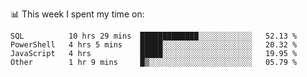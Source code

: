 📊 This week I spent my time on:
<!--START_SECTION:waka-->

```text
SQL          10 hrs 29 mins  █████████████░░░░░░░░░░░░   52.13 %
PowerShell   4 hrs 5 mins    █████░░░░░░░░░░░░░░░░░░░░   20.32 %
JavaScript   4 hrs           █████░░░░░░░░░░░░░░░░░░░░   19.95 %
Other        1 hr 9 mins     █▒░░░░░░░░░░░░░░░░░░░░░░░   05.79 %
```

<!--END_SECTION:waka-->

